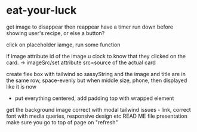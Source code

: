 # eat-your-luck



get image to disappear then reappear
have a timer run down before showing user's recipe, or else a button?

click on placeholder iamge, run some function

if image attribute id of the image u clock 
to know that they clicked on the card.
-> imageSrc/set attribute src=source of the actual card


create flex box with tailwind so sassyString and the image and title are in the same row, space-evenly
but when middle size, phone, then displayed like it is now
- put everything centered, add padding top with wrapped element



get the background image correct with modal
tailwind issues - link, correct font with media queries, responsive design etc
READ ME file
presentation
make sure you go to top of page on "refresh"

